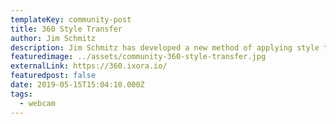 ```yaml
---
templateKey: community-post
title: 360 Style Transfer
author: Jim Schmitz 
description: Jim Schmitz has developed a new method of applying style transfers to 360 photos and video. (Not using ml5.js yet but we hope someday!)
featuredimage: ../assets/community-360-style-transfer.jpg
externalLink: https://360.ixora.io/
featuredpost: false
date: 2019-05-15T15:04:10.000Z
tags:
  - webcam
---
```

